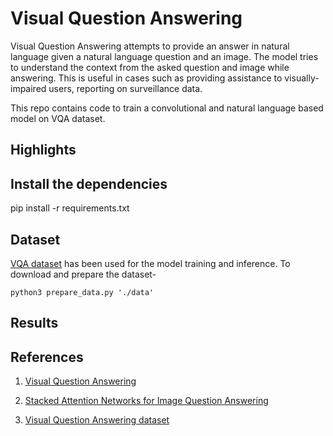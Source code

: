 # Visual Question Answering


Visual Question Answering attempts to provide an answer in natural language given a natural language question and an image. The model tries to understand the context from the asked question and image while answering. This is useful in cases such as providing assistance to visually-impaired users, reporting on surveillance data.

This repo contains code to train a convolutional and natural language based model on VQA dataset.

## Highlights

## Install the dependencies

pip install -r requirements.txt


## Dataset

[VQA dataset](https://visualqa.org/) has been used for the model training and inference. To download and prepare the dataset-

```
python3 prepare_data.py './data'
```

## Results

## References

1. [Visual Question Answering](https://arxiv.org/pdf/1505.00468.pdf)

2. [Stacked Attention Networks for Image Question Answering](https://arxiv.org/pdf/1908.07490.pdf)

3. [Visual Question Answering dataset](https://visualqa.org/)


